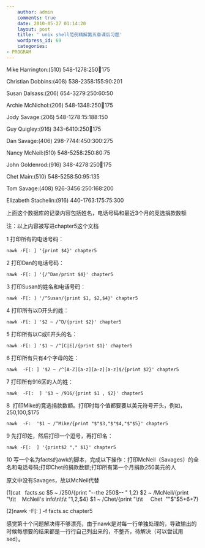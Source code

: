 ```yaml
---
    author: admin
    comments: true
    date: 2010-05-27 01:14:20
    layout: post
    title: ' unix shell范例精解第五章课后习题'
    wordpress_id: 69
    categories:
- PROGRAM
---
```


Mike Harrington:(510) 548-1278:250:100:175

Christian Dobbins:(408) 538-2358:155:90:201

Susan Dalsass:(206) 654-3279:250:60:50

Archie McNichol:(206) 548-1348:250:100:175

Jody Savage:(206) 548-1278:15:188:150

Guy Quigley:(916) 343-6410:250:100:175

Dan Savage:(406) 298-7744:450:300:275

Nancy McNeil:(510) 548-5258:250:80:75

John Goldenrod:(916) 348-4278:250:100:175

Chet Main:(510) 548-5258:50:95:135

Tom Savage:(408) 926-3456:250:168:200

Elizabeth Stachelin:(916) 440-1763:175:75:300

上面这个数据库的记录内容包括姓名，电话号码和最近3个月的竞选捐款数额

注：以上内容被写进chapter5这个文档

1 打印所有的电话号码：

    nawk -F[: ] '{print $4}' chapter5

2 打印Dan的电话号码：

    nawk -F[: ] '{/^Dan/print $4}' chapter5

3 打印Susan的姓名和电话号码：

    nawk -F[: ] '/^Susan/{print $1, $2,$4}' chapter5

4 打印所有以D开头的姓：

    nawk -F[: ] '$2 ~ /^D/{print $2}' chapter5

5 打印所有以C或E开头的名：

    nawk -F[: ] '$1 ~ /^[C|E]/{print $1}' chapter5

6 打印所有只有4个字母的姓：

    nawk  -F[: ] '$2 ~ /^[A-Z][a-z][a-z][a-z]$/{print $2}' chapter5

7 打印所有916区的人的姓：

    nawk  -F[:  ] '$3 ~ /916/{print $1 , $2}' chapter5

8  打印Mike的竞选捐款数额。打印时每个值都要要以美元符号开头，例如，$250,$100,$175

    nawk  -F:  '$1 ~ /^Mike/{print "$"$3,"$"$4,"$"$5}' chapter5

9 先打印姓，然后打印一个逗号，再打印名：

    nawk -F[:  ] '{print$2 "," $1}' chapter5

10 写一个名为facts的awk的脚本，完成以下操作：打印McNeil（Savages）的全名和电话号码;打印Chet的捐款数额;打印所有第一个月捐款250美元的人

原文中没有Savages，故以McNeil代替

(1)cat   facts.sc
$5 ~ /250/{print "--the 250$-- " $1,$2}
$2 ~ /McNeil/{print "\t\t    McNeil's info\n\t\t "$1,$2,$4}
$1 ~ /Chet/{print "\t\t     Chet  ""$"$5+$6+$7}

(2)nawk -F[: ] -f facts.sc chapter5

感觉第十个问题解决得不够漂亮，由于nawk是对每一行单独处理的，导致输出的时候每想要的结果都是一行行自己列出来的，不整齐，待解决（可以尝试用sed）。

